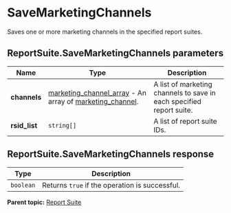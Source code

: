 # SaveMarketingChannels

Saves one or more marketing channels in the specified report suites.

## ReportSuite.SaveMarketingChannels parameters

|Name|Type|Description|
|----|----|-----------|
| **channels** |  [marketing_channel_array](../../data_types/r_marketing_channel_array.md#) - An array of [marketing_channel](../../data_types/r_marketing_channel.md#). |A list of marketing channels to save in each specified report suite.|
| **rsid_list** | `string[]` |A list of report suite IDs.|

## ReportSuite.SaveMarketingChannels response

|Type|Description|
|----|-----------|
| `boolean` |Returns `true` if the operation is successful.|

**Parent topic:** [Report Suite](../../methods/report_suite/r_methods_reportsuite.md)

